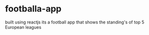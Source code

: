 # footballa-app
built using reactjs its a football app that shows the standing's of top 5 European leagues 
